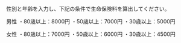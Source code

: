 性別と年齢を入力し、下記の条件で生命保険料を算出してください。

男性
・80歳以上：8000円
・50歳以上：7000円
・30歳以上：5000円

女性
・80歳以上：7000円
・50歳以上：6000円
・30歳以上：4500円
